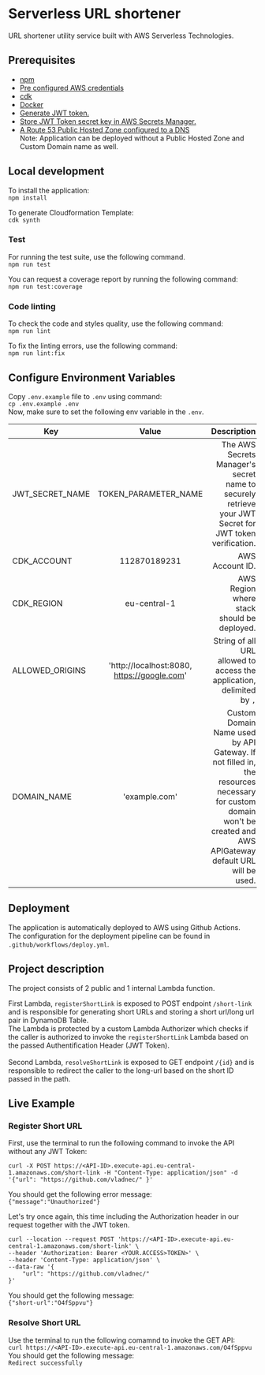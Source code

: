 # Serverless URL shortener
URL shortener utility service built with AWS Serverless Technologies.</br>
## Prerequisites
<ul>
    <li><a href="https://docs.npmjs.com/downloading-and-installing-node-js-and-npm">npm</a></li>
    <li><a href="https://docs.aws.amazon.com/cli/latest/userguide/cli-configure-files.html">Pre configured AWS credentials</a></li>
    <li><a href="https://docs.aws.amazon.com/cdk/v2/guide/getting_started.html">cdk</a></li>
    <li><a href="https://docs.docker.com/get-docker/">Docker</a></li>
    <li><a href="https://jwt.io/">Generate JWT token.</a></li>
    <li><a href="https://docs.aws.amazon.com/secretsmanager/latest/userguide/create_secret.html">Store JWT Token secret key in AWS Secrets Manager. </a></li>
    <li><a href="https://docs.aws.amazon.com/Route53/latest/DeveloperGuide/dns-configuring.html">A Route 53 Public Hosted Zone configured to a DNS</a></li>
    Note: Application can be deployed without a Public Hosted Zone and Custom Domain name as well.
</ul>

## Local development
To install the application: </br>
`npm install`

To generate Cloudformation Template: </br>
`cdk synth`

### Test
For running the test suite, use the following command. </br>
`npm run test`
</br>

You can request a coverage report by running the following command: </br>
`npm run test:coverage`

### Code linting
To check the code and styles quality, use the following command: </br>
``npm run lint``
</br>

To fix the linting errors, use the following command: </br>
`npm run lint:fix`

## Configure Environment Variables
Copy `.env.example` file to `.env` using command: </br>
`cp .env.example .env`
</br>
Now, make sure to set the following env variable in the `.env`.

| Key             |                    Value                    |                                                                                                                                                       Description |
|-----------------|:-------------------------------------------:|------------------------------------------------------------------------------------------------------------------------------------------------------------------:|
| JWT_SECRET_NAME |            TOKEN_PARAMETER_NAME             |                                                            The AWS Secrets Manager's secret name to securely retrieve your JWT Secret for JWT token verification. |
| CDK_ACCOUNT     |                112870189231                 |                                                                                                                                                   AWS Account ID. |
| CDK_REGION      |                eu-central-1                 |                                                                                                                        AWS Region where stack should be deployed. |
| ALLOWED_ORIGINS | 'http://localhost:8080, https://google.com' |                                                                                             String of all URL allowed to access the application, delimited by `,` |
| DOMAIN_NAME     |                'example.com'                | Custom Domain Name used by API Gateway. If not filled in, the resources necessary for custom domain won't be created and AWS APIGateway default URL will be used. |


## Deployment
The application is automatically deployed to AWS using Github Actions.</br>
The configuration for the deployment pipeline can be found in `.github/workflows/deploy.yml`.

## Project description

The project consists of 2 public and 1 internal Lambda function. </br>

First Lambda, `registerShortLink` is exposed to POST endpoint `/short-link` and is responsible for generating short URLs and storing a short url/long url pair in DynamoDB Table. </br>
The Lambda is protected by a custom Lambda Authorizer which checks if the caller is authorized to invoke the `registerShortLink` Lambda based on the passed Authentification Header (JWT Token).
</br>
</br>
Second Lambda, `resolveShortLink` is exposed to GET endpoint `/{id}` and is responsible to redirect the caller to the long-url based on the short ID passed in the path.

## Live Example
### Register Short URL
First, use the terminal to run the following command to invoke the API without any JWT Token: </br>


``` 
curl -X POST https://<API-ID>.execute-api.eu-central-1.amazonaws.com/short-link -H "Content-Type: application/json" -d '{"url": "https://github.com/vladnec/" }'
```

You should get the following error message: </br>
`{"message":"Unauthorized"}` </br>

Let's try once again, this time including the Authorization header in our request together with the JWT token.
``` 
curl --location --request POST 'https://<API-ID>.execute-api.eu-central-1.amazonaws.com/short-link' \
--header 'Authorization: Bearer <YOUR.ACCESS>TOKEN>' \
--header 'Content-Type: application/json' \
--data-raw '{
    "url": "https://github.com/vladnec/"
}'
``` 
You should get the following message: </br>
`{"short-url":"O4fSppvu"}`

### Resolve Short URL

Use the terminal to run the following comamnd to invoke the GET API: </br>
`curl https://<API-ID>.execute-api.eu-central-1.amazonaws.com/O4fSppvu`
</br>
You should get the following message: </br>
`Redirect successfully`








